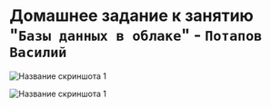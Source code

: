 # Домашнее задание к занятию "`Базы данных в облаке`" - `Потапов Василий`

![Название скриншота 1](https://github.com/mistermedved01/hw-12-09/blob/main/img/screen00.jpg)

![Название скриншота 1](https://github.com/mistermedved01/hw-12-09/blob/main/img/screen01.jpg)
